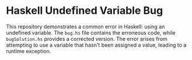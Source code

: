 # Haskell Undefined Variable Bug

This repository demonstrates a common error in Haskell: using an undefined variable.  The `bug.hs` file contains the erroneous code, while `bugSolution.hs` provides a corrected version. The error arises from attempting to use a variable that hasn't been assigned a value, leading to a runtime exception.
